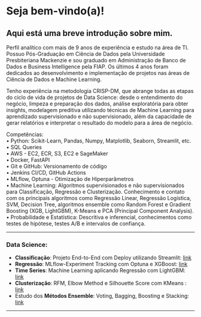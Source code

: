 # Seja bem-vindo(a)!

## Aqui está uma breve introdução sobre mim.

Perfil analítico com mais de 9 anos de experiência e estudo na área de TI. Possuo Pós-Graduação em Ciência de Dados pela Universidade Presbiteriana Mackenzie e sou graduado em Administração de Banco de Dados e Business Intelligence pela FIAP. Os últimos 4 anos foram dedicados ao desenvolvimento e implementação de projetos nas áreas de Ciência de Dados e Machine Learning.

Tenho experiência na metodologia CRISP-DM, que abrange todas as etapas do ciclo de vida de projetos de Data Science: desde o entendimento do negócio, limpeza e preparação dos dados, análise exploratória para obter insights, modelagem preditiva utilizando técnicas de Machine Learning para aprendizado supervisionado e não supervisionado, além da capacidade de gerar relatórios e interpretar o resultado do modelo para a área de negócio.

Competências:<br>
• Python: Scikit-Learn, Pandas, Numpy, Matplotlib, Seaborn, Streamlit, etc. <br>
• SQL Queries <br>
• AWS - EC2, ECR, S3, EC2 e SageMaker <br>
• Docker, FastAPI <br>
• Git e GitHub: Versionamento de código <br>
• Jenkins CI/CD, GitHub Actions <br>
• MLflow, Optuna - Otimização de Hiperparâmetros<br>
• Machine Learning: Algoritmos supervisionados e não supervisionados para Classificação, Regressão e Clusterização. Conhecimento e contato com os principais algoritmos como Regressão Linear, Regressão Logística, SVM, Decision Tree, algoritmos ensemble como Random Forest e Gradient Boosting (XGB, LightGBM), K-Means e PCA (Principal Component Analysis). <br>
• Probabilidade e Estatística: Descritiva e inferencial, conhecimentos como testes de hipótese, testes A/B e intervalos de confiança. <br>

------------
### Data Science:

- **Classificação**: Projeto End-to-End com Deploy utilizando Streamlit: [link](https://github.com/idfelipemalatesta/telecom-churn-prediction)
- **Regressão**: MLflow-Experiment Tracking com Optuna e XGBoost: [link](https://github.com/idfelipemalatesta/bike-demand)
- **Time Series**: Machine Learning aplicando Regressão com LightGBM: [link](https://github.com/idfelipemalatesta/walmart-store-sales-forecast)
- **Clusterização**: RFM, Elbow Method e Silhouette Score com KMeans : [link](https://github.com/idfelipemalatesta/customer-segmentation)
- Estudo dos **Métodos Ensemble**: Voting, Bagging, Boosting e Stacking: [link](https://github.com/idfelipemalatesta/ensemble-methods)


-----------------



